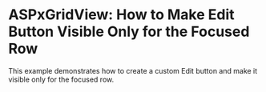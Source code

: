 # ASPxGridView: How to Make Edit Button Visible Only for the Focused Row 


<p>This example demonstrates how to create a custom Edit button and make it visible only for the focused row. </p>

<br/>


